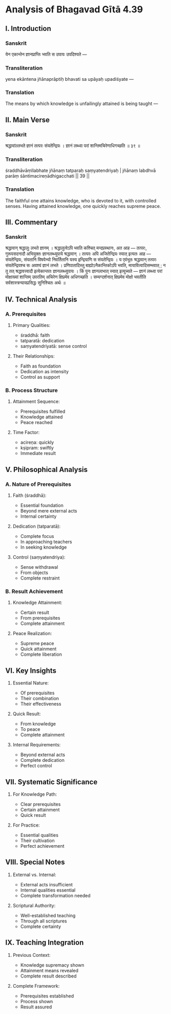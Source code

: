 # Analysis of Bhagavad Gītā 4.39

## I. Introduction

### Sanskrit
येन एकान्तेन ज्ञानप्राप्तिः भवति स उपायः उपदिश्यते —

### Transliteration
yena ekāntena jñānaprāptiḥ bhavati sa upāyaḥ upadiśyate —

### Translation
The means by which knowledge is unfailingly attained is being taught —

## II. Main Verse

### Sanskrit
श्रद्धावांल्लभते ज्ञानं तत्परः संयतेन्द्रियः ।
ज्ञानं लब्ध्वा परां शान्तिमचिरेणाधिगच्छति ॥ ३९ ॥

### Transliteration
śraddhāvāṃllabhate jñānaṃ tatparaḥ saṃyatendriyaḥ |
jñānaṃ labdhvā parāṃ śāntimacireṇādhigacchati || 39 ||

### Translation
The faithful one attains knowledge, who is devoted to it, with controlled senses. Having attained knowledge, one quickly reaches supreme peace.

## III. Commentary

### Sanskrit
श्रद्धावान् श्रद्धालुः लभते ज्ञानम् । श्रद्धालुत्वेऽपि भवति कश्चित् मन्दप्रस्थानः, अत आह — तत्परः, गुरूपसदनादौ अभियुक्तः ज्ञानलब्ध्युपाये श्रद्धावान् । तत्परः अपि अजितेन्द्रियः स्यात् इत्यतः आह — संयतेन्द्रियः, संयतानि विषयेभ्यो निवर्तितानि यस्य इन्द्रियाणि स संयतेन्द्रियः । य एवंभूतः श्रद्धावान् तत्परः संयतेन्द्रियश्च सः अवश्यं ज्ञानं लभते । प्रणिपातादिस्तु बाह्योऽनैकान्तिकोऽपि भवति, मायावित्वादिसम्भवात् ; न तु तत् श्रद्धावत्त्वादौ इत्येकान्ततः ज्ञानलब्ध्युपायः । किं पुनः ज्ञानलाभात् स्यात् इत्युच्यते — ज्ञानं लब्ध्वा परां मोक्षाख्यां शान्तिम् उपरतिम् अचिरेण क्षिप्रमेव अधिगच्छति । सम्यग्दर्शनात् क्षिप्रमेव मोक्षो भवतीति सर्वशास्त्रन्यायप्रसिद्धः सुनिश्चितः अर्थः ॥

## IV. Technical Analysis

### A. Prerequisites

1. Primary Qualities:
   - śraddhā: faith
   - tatparatā: dedication
   - saṃyatendriyatā: sense control

2. Their Relationships:
   - Faith as foundation
   - Dedication as intensity
   - Control as support

### B. Process Structure

1. Attainment Sequence:
   - Prerequisites fulfilled
   - Knowledge attained
   - Peace reached

2. Time Factor:
   - acireṇa: quickly
   - kṣipram: swiftly
   - Immediate result

## V. Philosophical Analysis

### A. Nature of Prerequisites

1. Faith (śraddhā):
   - Essential foundation
   - Beyond mere external acts
   - Internal certainty

2. Dedication (tatparatā):
   - Complete focus
   - In approaching teachers
   - In seeking knowledge

3. Control (saṃyatendriya):
   - Sense withdrawal
   - From objects
   - Complete restraint

### B. Result Achievement

1. Knowledge Attainment:
   - Certain result
   - From prerequisites
   - Complete attainment

2. Peace Realization:
   - Supreme peace
   - Quick attainment
   - Complete liberation

## VI. Key Insights

1. Essential Nature:
   - Of prerequisites
   - Their combination
   - Their effectiveness

2. Quick Result:
   - From knowledge
   - To peace
   - Complete attainment

3. Internal Requirements:
   - Beyond external acts
   - Complete dedication
   - Perfect control

## VII. Systematic Significance

1. For Knowledge Path:
   - Clear prerequisites
   - Certain attainment
   - Quick result

2. For Practice:
   - Essential qualities
   - Their cultivation
   - Perfect achievement

## VIII. Special Notes

1. External vs. Internal:
   - External acts insufficient
   - Internal qualities essential
   - Complete transformation needed

2. Scriptural Authority:
   - Well-established teaching
   - Through all scriptures
   - Complete certainty

## IX. Teaching Integration

1. Previous Context:
   - Knowledge supremacy shown
   - Attainment means revealed
   - Complete result described

2. Complete Framework:
   - Prerequisites established
   - Process shown
   - Result assured
